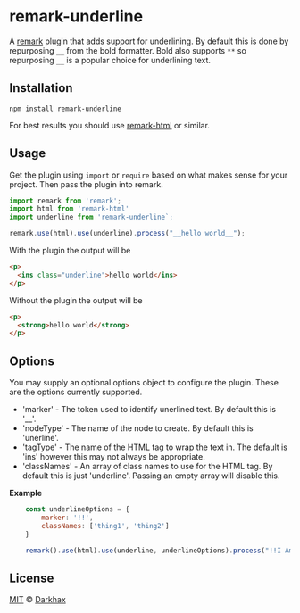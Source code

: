 # remark-underline

A [remark](https://github.com/remarkjs/remark) plugin that adds support for underlining. By default this is done by repurposing `__` from the bold formatter. Bold also supports `**` so repurposing `__` is a popular choice for underlining text.

## Installation

```
npm install remark-underline
```

For best results you should use [remark-html](https://www.npmjs.com/package/remark-html) or similar.

## Usage

Get the plugin using `import` or `require` based on what makes sense for your project. Then pass the plugin into remark.

```js
import remark from 'remark';
import html from 'remark-html'
import underline from 'remark-underline`;

remark.use(html).use(underline).process("__hello world__");
```

With the plugin the output will be 
```html
<p>
  <ins class="underline">hello world</ins>
</p>
```

Without the plugin the output will be 
```html
<p>
  <strong>hello world</strong>
</p>
```

## Options
You may supply an optional options object to configure the plugin. These are the options currently supported.

- 'marker' - The token used to identify unerlined text. By default this is '__'.
- 'nodeType' - The name of the node to create. By default this is 'unerline'.
- 'tagType' - The name of the HTML tag to wrap the text in. The default is 'ins' however this may not always be appropriate.
- 'classNames' - An array of class names to use for the HTML tag. By default this is just 'underline'. Passing an empty array will disable this.

**Example**
```js
    const underlineOptions = {
        marker: '!!',
        classNames: ['thing1', 'thing2']
    }

    remark().use(html).use(underline, underlineOptions).process("!!I Am Underline!!");
```

## License

[MIT](https://github.com/Darkhax/remark-underline/blob/master/LICENSE) © [Darkhax](https://github.com/Darkhax)
